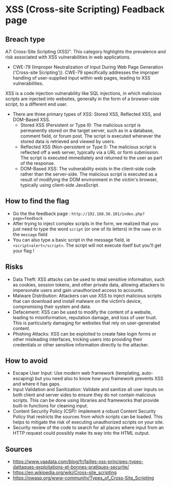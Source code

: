 # XSS (Cross-site Scripting) Feadback page

## Breach type

A7: Cross-Site Scripting (XSS)". This category highlights the prevalence and risk associated with XSS vulnerabilities in web applications.
* CWE-79 (Improper Neutralization of Input During Web Page Generation ('Cross-site Scripting')). CWE-79 specifically addresses the improper handling of user-supplied input within web pages, leading to XSS vulnerabilities.

XSS is a code injection vulnerability like SQL injections, in which malicious scripts are injected into websites, generally in the form of a browser-side script, to a different end user.

* There are three primary types of XSS: Stored XSS, Reflected XSS, and DOM-Based XSS.
    * Stored XSS (Persistent or Type II): The malicious script is permanently stored on the target server, such as in a database, comment field, or forum post. The script is executed whenever the stored data is retrieved and viewed by users.
    * Reflected XSS (Non-persistent or Type I): The malicious script is reflected off a web server, typically via a URL or form submission. The script is executed immediately and returned to the user as part of the response.
    * DOM-Based XSS: The vulnerability exists in the client-side code rather than the server-side. The malicious script is executed as a result of modifying the DOM environment in the victim's browser, typically using client-side JavaScript.

## How to find the flag

* Go the the feedback page : `http://192.168.56.101/index.php?page=feedback`
* After trying to inject complex scripts in the form, we realized that you just need to type the word `script` (or one of its letters) in the `name` or in the `message` field
* You can also type a basic script in the message field, ie `<script>alert</script>`. The script will not execute itself but you'll get your flag !

## Risks
* Data Theft: XSS attacks can be used to steal sensitive information, such as cookies, session tokens, and other private data, allowing attackers to impersonate users and gain unauthorized access to accounts.
* Malware Distribution: Attackers can use XSS to inject malicious scripts that can download and install malware on the victim’s device, compromising their system and data.
* Defacement: XSS can be used to modify the content of a website, leading to misinformation, reputation damage, and loss of user trust. This is particularly damaging for websites that rely on user-generated content.
* Phishing Attacks: XSS can be exploited to create fake login forms or other misleading interfaces, tricking users into providing their credentials or other sensitive information directly to the attacker.

## How to avoid

* Escape User Input: Use modern web framework (templating, auto-escaping) but you need also to know how you framework prevents XSS and where it has gaps.
* Input Validation and Sanitization: Validate and sanitize all user inputs on both client and server sides to ensure they do not contain malicious scripts. This can be done using libraries and frameworks that provide built-in functions for cleaning input.
* Content Security Policy (CSP): Implement a robust Content Security Policy that restricts the sources from which scripts can be loaded. This helps to mitigate the risk of executing unauthorized scripts on your site.
* Security review of the code to search for all places where input from an HTTP request could possibly make its way into the HTML output.

## Sources
* https://www.vaadata.com/blog/fr/failles-xss-principes-types-dattaques-exploitations-et-bonnes-pratiques-securite/
* https://en.wikipedia.org/wiki/Cross-site_scripting
* https://owasp.org/www-community/Types_of_Cross-Site_Scripting